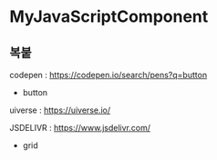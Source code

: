 # MyJavaScriptComponent

## 복붙

codepen : https://codepen.io/search/pens?q=button
 - button

uiverse : https://uiverse.io/

JSDELIVR : https://www.jsdelivr.com/
 - grid
